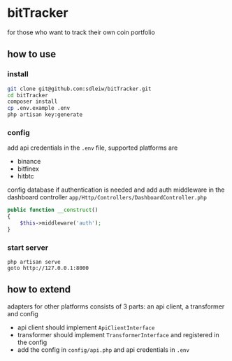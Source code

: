 bitTracker
===

for those who want to track their own coin portfolio

how to use
---

### install

```bash
git clone git@github.com:sdleiw/bitTracker.git
cd bitTracker
composer install
cp .env.example .env
php artisan key:generate
```

### config

add api credentials in the `.env` file, supported platforms are

- binance
- bitfinex
- hitbtc

config database if authentication is needed 
and add auth middleware in the dashboard controller `app/Http/Controllers/DashboardController.php`

```php
public function __construct()
{
    $this->middleware('auth');
}
``` 

### start server

```
php artisan serve
goto http://127.0.0.1:8000
```

how to extend
---
adapters for other platforms consists of 3 parts: an api client, a transformer and config

- api client should implement `ApiClientInterface`
- transformer should implement `TransformerInterface` and registered in the config
- add the config in `config/api.php` and api credentials in `.env` 
